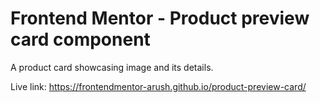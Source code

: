 # Frontend Mentor - Product preview card component

A product card showcasing image and its details.

Live link: https://frontendmentor-arush.github.io/product-preview-card/
